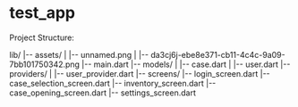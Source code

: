 # test_app

Project Structure:

lib/
|-- assets/
|   |-- unnamed.png
|   |-- da3cj6j-ebe8e371-cb11-4c4c-9a09-7bb101750342.png
|-- main.dart
|-- models/
|   |-- case.dart
|   |-- user.dart
|-- providers/
|   |-- user_provider.dart
|-- screens/
    |-- login_screen.dart
    |-- case_selection_screen.dart
    |-- inventory_screen.dart
    |-- case_opening_screen.dart
    |-- settings_screen.dart
